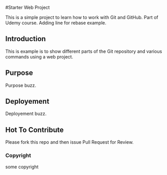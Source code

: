 #Starter Web Project 

This is a simple project to learn how to work with Git and GitHub. Part of Udemy course. Adding line for rebase example. 

## Introduction

This is example is to show different parts of the Git repository and various commands using a web project.

## Purpose

Purpose buzz.

## Deployement

Deployement buzz. 

## Hot To Contribute

Please fork this repo and then issue Pull Request for Review. 

### Copyright 
some copyright
